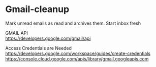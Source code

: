 # Gmail-cleanup
Mark unread emails as read and archives them. Start inbox fresh

GMAIL API <br>
https://developers.google.com/gmail/api

Access Credentials are Needed <br>
https://developers.google.com/workspace/guides/create-credentials <br>
https://console.cloud.google.com/apis/library/gmail.googleapis.com <br>
